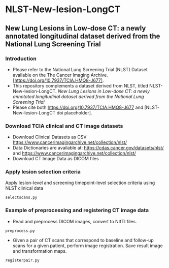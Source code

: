 # NLST-New-lesion-LongCT
## New Lung Lesions in Low-dose CT: a newly annotated longitudinal dataset derived from the National Lung Screening Trial

### Introduction
+ Please refer to the National Lung Screening Trial (NLST) Dataset available on the The Cancer Imaging Archive. [https://doi.org/10.7937/TCIA.HMQ8-J677]. 
+ This repository complements a dataset derived from NLST, titled NLST-New-lesion-LongCT. *New Lung Lesions in Low-dose CT: a newly annotated longitudinal dataset derived from the National Lung Screening Trial*
+ Please cite both https://doi.org/10.7937/TCIA.HMQ8-J677 and [NLST-New-lesion-LongCT doi placeholder].

### Download TCIA clinical and CT image datasets
+ Download Clinical Datasets as CSV https://www.cancerimagingarchive.net/collection/nlst/
+ Data Dictionaries are available at: https://cdas.cancer.gov/datasets/nlst/ and https://www.cancerimagingarchive.net/collection/nlst/
+ Download CT Image Data as DICOM files

### Apply lesion selection criteria
Apply lesion-level and screening timepoint-level selection criteria using NLST clinical data
```
selectscans.py
```

### Example of preprocessing and registering CT image data
+ Read and preprocess DICOM images, convert to NIfTI files.
```
preprocess.py
```

+ Given a pair of CT scans that correspond to baseline and follow-up scans for a given patient, perform image registration. Save result image and transformation maps.
```
registerpair.py
```